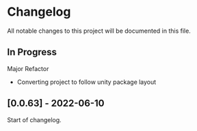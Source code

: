 # Changelog

All notable changes to this project will be documented in this file.

## In Progress

Major Refactor
* Converting project to follow unity package layout


## [0.0.63] - 2022-06-10

Start of changelog.
